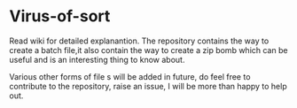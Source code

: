 # Virus-of-sort

Read wiki for detailed explanantion.
The repository contains the way to create a batch file,it also contain the way to create a zip bomb  which can be useful and is an interesting thing to know about.

Various other forms of file s will be added in future, do feel free to contribute to the repository, raise an issue, I will be more than happy to help out.
